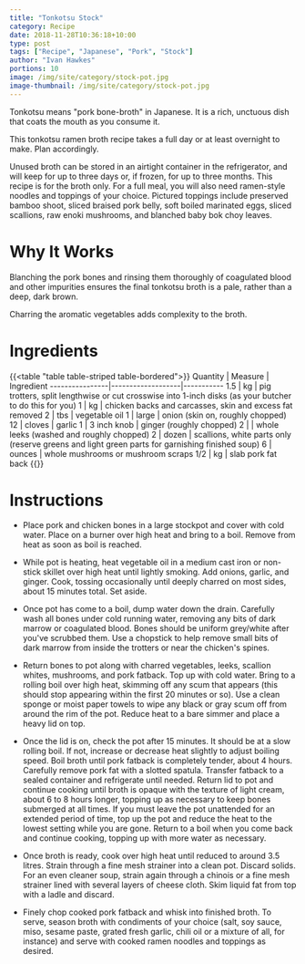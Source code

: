 ```yaml
---
title: "Tonkotsu Stock"
category: Recipe
date: 2018-11-28T10:36:18+10:00
type: post
tags: ["Recipe", "Japanese", "Pork", "Stock"]
author: "Ivan Hawkes"
portions: 10
image: /img/site/category/stock-pot.jpg
image-thumbnail: /img/site/category/stock-pot.jpg
---
```


Tonkotsu means "pork bone-broth" in Japanese. It is a rich, unctuous dish that coats the mouth as you consume it.

This tonkotsu ramen broth recipe takes a full day or at least overnight to make. Plan accordingly.
<!--more-->

Unused broth can be stored in an airtight container in the refrigerator, and will keep for up to three days or, if frozen, for up to three months. This recipe is for the broth only. For a full meal, you will also need ramen-style noodles and toppings of your choice. Pictured toppings include preserved bamboo shoot, sliced braised pork belly, soft boiled marinated eggs, sliced scallions, raw enoki mushrooms, and blanched baby bok choy leaves.

# Why It Works

Blanching the pork bones and rinsing them thoroughly of coagulated blood and other impurities ensures the final tonkotsu broth is a pale, rather than a deep, dark brown.

Charring the aromatic vegetables adds complexity to the broth.

# Ingredients

{{<table "table table-striped table-bordered">}}
Quantity		| Measure 			| Ingredient
----------------|-------------------|-----------
1.5				| kg				| pig trotters, split lengthwise or cut crosswise into 1-inch disks (as your butcher to do this for you)
1				| kg				| chicken backs and carcasses, skin and excess fat removed
2				| tbs				| vegetable oil
1				| large				| onion (skin on, roughly chopped)
12				| cloves			| garlic
1				| 3 inch knob		| ginger (roughly chopped)
2				|					|  whole leeks (washed and roughly chopped)
2				| dozen				| scallions, white parts only (reserve greens and light green parts for garnishing finished soup)
6				| ounces			| whole mushrooms or mushroom scraps
1/2				| kg				| slab pork fat back
{{</table>}}

# Instructions

* Place pork and chicken bones in a large stockpot and cover with cold water. Place on a burner over high heat and bring to a boil. Remove from heat as soon as boil is reached.

* While pot is heating, heat vegetable oil in a medium cast iron or non-stick skillet over high heat until lightly smoking. Add onions, garlic, and ginger. Cook, tossing occasionally until deeply charred on most sides, about 15 minutes total. Set aside.

* Once pot has come to a boil, dump water down the drain. Carefully wash all bones under cold running water, removing any bits of dark marrow or coagulated blood. Bones should be uniform grey/white after you've scrubbed them. Use a chopstick to help remove small bits of dark marrow from inside the trotters or near the chicken's spines.

* Return bones to pot along with charred vegetables, leeks, scallion whites, mushrooms, and pork fatback. Top up with cold water. Bring to a rolling boil over high heat, skimming off any scum that appears (this should stop appearing within the first 20 minutes or so). Use a clean sponge or moist paper towels to wipe any black or gray scum off from around the rim of the pot. Reduce heat to a bare simmer and place a heavy lid on top.

* Once the lid is on, check the pot after 15 minutes. It should be at a slow rolling boil. If not, increase or decrease heat slightly to adjust boiling speed. Boil broth until pork fatback is completely tender, about 4 hours. Carefully remove pork fat with a slotted spatula. Transfer fatback to a sealed container and refrigerate until needed. Return lid to pot and continue cooking until broth is opaque with the texture of light cream, about 6 to 8 hours longer, topping up as necessary to keep bones submerged at all times. If you must leave the pot unattended for an extended period of time, top up the pot and reduce the heat to the lowest setting while you are gone. Return to a boil when you come back and continue cooking, topping up with more water as necessary.

* Once broth is ready, cook over high heat until reduced to around 3.5 litres. Strain through a fine mesh strainer into a clean pot. Discard solids. For an even cleaner soup, strain again through a chinois or a fine mesh strainer lined with several layers of cheese cloth. Skim liquid fat from top with a ladle and discard.

* Finely chop cooked pork fatback and whisk into finished broth. To serve, season broth with condiments of your choice (salt, soy sauce, miso, sesame paste, grated fresh garlic, chili oil or a mixture of all, for instance) and serve with cooked ramen noodles and toppings as desired.